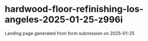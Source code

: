 # hardwood-floor-refinishing-los-angeles-2025-01-25-z996i
Landing page generated from form submission on 2025-01-25
